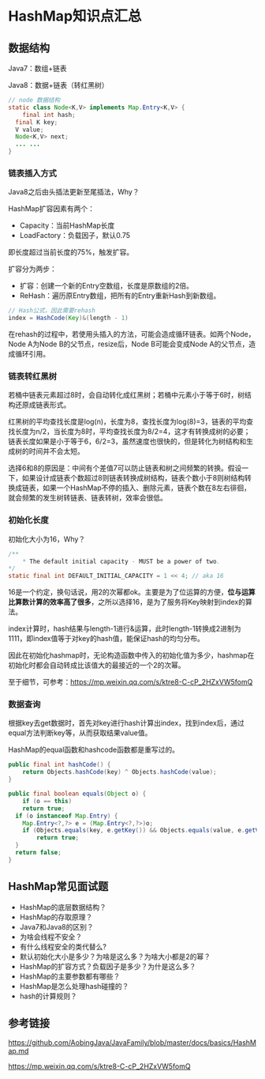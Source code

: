# HashMap知识点汇总

## 数据结构

Java7：数组+链表

Java8：数据+链表（转红黑树）

```java
// node 数据结构
static class Node<K,V> implements Map.Entry<K,V> {
	final int hash;
  final K key;
  V value;
  Node<K,V> next;
  ... ...
}
```

### 链表插入方式

Java8之后由头插法更新至尾插法，Why？

HashMap扩容因素有两个：

- Capacity：当前HashMap长度
- LoadFactory：负载因子，默认0.75

即长度超过当前长度的75%，触发扩容。

扩容分为两步：

- 扩容：创建一个新的Entry空数组，长度是原数组的2倍。
- ReHash：遍历原Entry数组，把所有的Entry重新Hash到新数组。

```java
// Hash公式，因此需要rehash
index = HashCode(Key)&(length - 1)
```

在rehash的过程中，若使用头插入的方法，可能会造成循环链表。如两个Node，Node A为Node B的父节点，resize后，Node B可能会变成Node A的父节点，造成循环引用。

### 链表转红黑树

若桶中链表元素超过8时，会自动转化成红黑树；若桶中元素小于等于6时，树结构还原成链表形式。

红黑树的平均查找长度是log(n)，长度为8，查找长度为log(8)=3，链表的平均查找长度为n/2，当长度为8时，平均查找长度为8/2=4，这才有转换成树的必要；链表长度如果是小于等于6，6/2=3，虽然速度也很快的，但是转化为树结构和生成树的时间并不会太短。

选择6和8的原因是：中间有个差值7可以防止链表和树之间频繁的转换。假设一下，如果设计成链表个数超过8则链表转换成树结构，链表个数小于8则树结构转换成链表，如果一个HashMap不停的插入、删除元素，链表个数在8左右徘徊，就会频繁的发生树转链表、链表转树，效率会很低。

### 初始化长度

初始化大小为16，Why？

```java
/**
	* The default initial capacity - MUST be a power of two.
*/
static final int DEFAULT_INITIAL_CAPACITY = 1 << 4; // aka 16
```

16是一个约定，换句话说，用2的次幂都ok。主要是为了位运算的方便，**位与运算比算数计算的效率高了很多**，之所以选择16，是为了服务将Key映射到index的算法。

index计算时，hash结果与length-1进行&运算，此时length-1转换成2进制为1111，即index值等于对key的hash值，能保证hash的均匀分布。

因此在初始化hashmap时，无论构造函数中传入的初始化值为多少，hashmap在初始化时都会自动转成比该值大的最接近的一个2的次幂。

至于细节，可参考：https://mp.weixin.qq.com/s/ktre8-C-cP_2HZxVW5fomQ

### 数据查询

根据key去get数据时，首先对key进行hash计算出index，找到index后，通过equal方法判断key等，从而获取结果value值。

HashMap的equal函数和hashcode函数都是重写过的。

```java
public final int hashCode() {
	return Objects.hashCode(key) ^ Objects.hashCode(value);
}

public final boolean equals(Object o) {
	if (o == this)
  	return true;
  if (o instanceof Map.Entry) {
  	Map.Entry<?,?> e = (Map.Entry<?,?>)o;
    if (Objects.equals(key, e.getKey()) && Objects.equals(value, e.getValue()))
    	return true;
  }
  return false;
}
```

## HashMap常见面试题

- HashMap的底层数据结构？
- HashMap的存取原理？
- Java7和Java8的区别？
- 为啥会线程不安全？
- 有什么线程安全的类代替么?
- 默认初始化大小是多少？为啥是这么多？为啥大小都是2的幂？
- HashMap的扩容方式？负载因子是多少？为什是这么多？
- HashMap的主要参数都有哪些？
- HashMap是怎么处理hash碰撞的？
- hash的计算规则？

## 参考链接

https://github.com/AobingJava/JavaFamily/blob/master/docs/basics/HashMap.md

https://mp.weixin.qq.com/s/ktre8-C-cP_2HZxVW5fomQ
